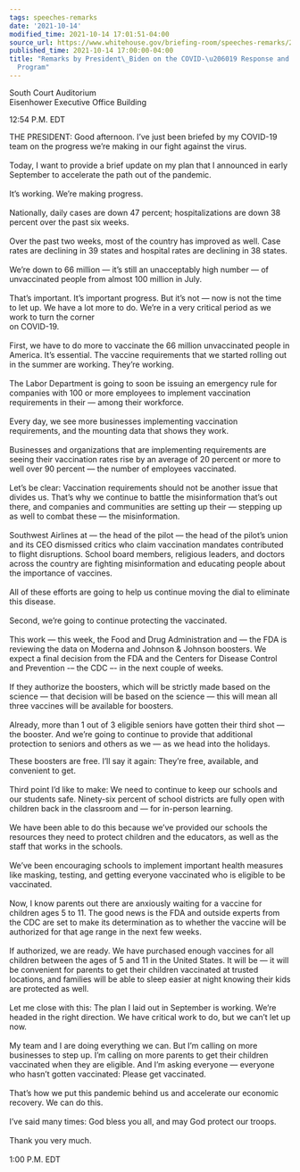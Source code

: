 ```yaml
---
tags: speeches-remarks
date: '2021-10-14'
modified_time: 2021-10-14 17:01:51-04:00
source_url: https://www.whitehouse.gov/briefing-room/speeches-remarks/2021/10/14/remarks-by-president-biden-on-the-covid-19-response-and-vaccination-program-2/
published_time: 2021-10-14 17:00:00-04:00
title: "Remarks by President\_Biden on the COVID-\u206019 Response and Vaccination\_\
  Program"
---
```

 
South Court Auditorium  
Eisenhower Executive Office Building

12:54 P.M. EDT

THE PRESIDENT: Good afternoon. I’ve just been briefed by my COVID-19
team on the progress we’re making in our fight against the virus.  
   
Today, I want to provide a brief update on my plan that I announced in
early September to accelerate the path out of the pandemic.  
   
It’s working. We’re making progress.  
   
Nationally, daily cases are down 47 percent; hospitalizations are down
38 percent over the past six weeks.  
   
Over the past two weeks, most of the country has improved as well. Case
rates are declining in 39 states and hospital rates are declining in 38
states.  
   
We’re down to 66 million — it’s still an unacceptably high number — of
unvaccinated people from almost 100 million in July.  
   
That’s important. It’s important progress. But it’s not — now is not the
time to let up. We have a lot more to do. We’re in a very critical
period as we work to turn the corner  
on COVID-19.  
   
First, we have to do more to vaccinate the 66 million unvaccinated
people in America. It’s essential. The vaccine requirements that we
started rolling out in the summer are working. They’re working.  
   
The Labor Department is going to soon be issuing an emergency rule for
companies with 100 or more employees to implement vaccination
requirements in their — among their workforce.  
   
Every day, we see more businesses implementing vaccination requirements,
and the mounting data that shows they work.  
   
Businesses and organizations that are implementing requirements are
seeing their vaccination rates rise by an average of 20 percent or more
to well over 90 percent — the number of employees vaccinated.  
   
Let’s be clear: Vaccination requirements should not be another issue
that divides us. That’s why we continue to battle the misinformation
that’s out there, and companies and communities are setting up their —
stepping up as well to combat these — the misinformation.  
   
Southwest Airlines at — the head of the pilot — the head of the pilot’s
union and its CEO dismissed critics who claim vaccination mandates
contributed to flight disruptions. School board members, religious
leaders, and doctors across the country are fighting misinformation and
educating people about the importance of vaccines.  
   
All of these efforts are going to help us continue moving the dial to
eliminate this disease.  
   
Second, we’re going to continue protecting the vaccinated.  
   
This work — this week, the Food and Drug Administration and — the FDA is
reviewing the data on Moderna and Johnson & Johnson boosters. We expect
a final decision from the FDA and the Centers for Disease Control and
Prevention -– the CDC –- in the next couple of weeks.  
   
If they authorize the boosters, which will be strictly made based on the
science — that decision will be based on the science — this will mean
all three vaccines will be available for boosters.  
   
Already, more than 1 out of 3 eligible seniors have gotten their third
shot — the booster. And we’re going to continue to provide that
additional protection to seniors and others as we — as we head into the
holidays. 

These boosters are free. I’ll say it again: They’re free, available, and
convenient to get.  
   
Third point I’d like to make: We need to continue to keep our schools
and our students safe. Ninety-six percent of school districts are fully
open with children back in the classroom and — for in-person learning.  
   
We have been able to do this because we’ve provided our schools the
resources they need to protect children and the educators, as well as
the staff that works in the schools.  
   
We’ve been encouraging schools to implement important health measures
like masking, testing, and getting everyone vaccinated who is eligible
to be vaccinated.  
   
Now, I know parents out there are anxiously waiting for a vaccine for
children ages 5 to 11. The good news is the FDA and outside experts from
the CDC are set to make its determination as to whether the vaccine will
be authorized for that age range in the next few weeks.  
   
If authorized, we are ready. We have purchased enough vaccines for all
children between the ages of 5 and 11 in the United States. It will be —
it will be convenient for parents to get their children vaccinated at
trusted locations, and families will be able to sleep easier at night
knowing their kids are protected as well.  
   
Let me close with this: The plan I laid out in September is working.
We’re headed in the right direction. We have critical work to do, but we
can’t let up now.  
   
My team and I are doing everything we can. But I’m calling on more
businesses to step up. I’m calling on more parents to get their children
vaccinated when they are eligible. And I’m asking everyone — everyone
who hasn’t gotten vaccinated: Please get vaccinated.  
   
That’s how we put this pandemic behind us and accelerate our economic
recovery. We can do this.  
   
I’ve said many times: God bless you all, and may God protect our
troops.  
   
Thank you very much.  
   
1:00 P.M. EDT
